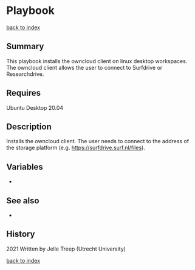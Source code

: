 # Playbook <name>
[back to index](../index.md#Playbooks)

## Summary
This playbook installs the owncloud client on linux desktop workspaces. The owncloud client allows the user to connect to Surfdrive or Researchdrive.

## Requires
Ubuntu Desktop 20.04

## Description
Installs the owncloud client. The user needs to connect to the address of the storage platform (e.g. https://surfdrive.surf.nl/files). 

## Variables
-

## See also
-

## History
2021 Written by Jelle Treep (Utrecht University)

[back to index](../index.md#Playbooks)
